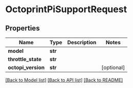 # OctoprintPiSupportRequest


## Properties
Name | Type | Description | Notes
------------ | ------------- | ------------- | -------------
**model** | **str** |  | 
**throttle_state** | **str** |  | 
**octopi_version** | **str** |  | [optional] 

[[Back to Model list]](../README.md#documentation-for-models) [[Back to API list]](../README.md#documentation-for-api-endpoints) [[Back to README]](../README.md)


